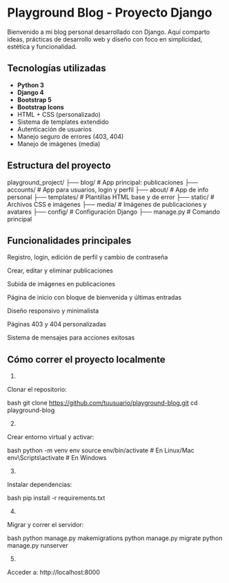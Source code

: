 #  Playground Blog - Proyecto Django

Bienvenido a mi blog personal desarrollado con Django. Aquí comparto ideas, prácticas de desarrollo web y diseño con foco en simplicidad, estética y funcionalidad.

## Tecnologías utilizadas

- **Python 3**
- **Django 4**
- **Bootstrap 5**
- **Bootstrap Icons**
- HTML + CSS (personalizado)
- Sistema de templates extendido
- Autenticación de usuarios
- Manejo seguro de errores (403, 404)
- Manejo de imágenes (media)

## Estructura del proyecto

playground_project/
├── blog/                  # App principal: publicaciones
├── accounts/              # App para usuarios, login y perfil
├── about/                 # App de info personal
├── templates/             # Plantillas HTML base y de error
├── static/                # Archivos CSS e imágenes
├── media/                 # Imágenes de publicaciones y avatares
├── config/    # Configuración Django
├── manage.py              # Comando principal

## Funcionalidades principales

Registro, login, edición de perfil y cambio de contraseña

Crear, editar y eliminar publicaciones

Subida de imágenes en publicaciones

Página de inicio con bloque de bienvenida y últimas entradas

Diseño responsivo y minimalista

Páginas 403 y 404 personalizadas

Sistema de mensajes para acciones exitosas

## Cómo correr el proyecto localmente
1.
Clonar el repositorio:

bash
git clone https://github.com/tuusuario/playground-blog.git
cd playground-blog

2.
Crear entorno virtual y activar:

bash
python -m venv env
source env/bin/activate   # En Linux/Mac
env\Scripts\activate      # En Windows

3.
Instalar dependencias:

bash
pip install -r requirements.txt

4.
Migrar y correr el servidor:

bash
python manage.py makemigrations
python manage.py migrate
python manage.py runserver

5.
Acceder a: http://localhost:8000